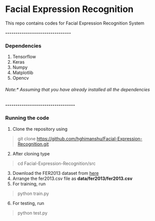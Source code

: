 # Facial Expression Recognition

This repo contains codes for Facial Expression Recognition System

**--------------------------------**

### Dependencies

1. Tensorflow
2. Keras
3. Numpy
4. Matplotlib
5. Opencv

###### Note:* Assuming that you have already installed all the dependencies

**----------------------------------**

### Running the code

1. Clone the repository using 
> git clone https://github.com/hghimanshu/Facial-Expression-Recognition.git

2. After cloning type
> cd Facial-Expression-Recognition/src

3. Download the FER2013 dataset from [here](https://drive.google.com/open?id=1eB3XJJ_A4Tkas2y5BDirl0Ij6Ff5HUlG)
4. Arrange the fer2013.csv file as **data/fer2013/fer2013.csv**
5. For training, run
> python train.py
6. For testing, run
> python test.py
